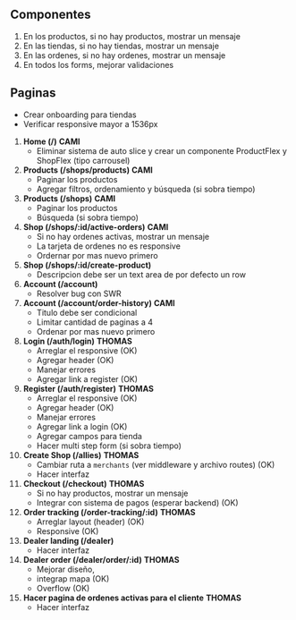 ## Componentes

1. En los productos, si no hay productos, mostrar un mensaje
2. En las tiendas, si no hay tiendas, mostrar un mensaje
3. En las ordenes, si no hay ordenes, mostrar un mensaje
4. En todos los forms, mejorar validaciones

## Paginas

- Crear onboarding para tiendas
- Verificar responsive mayor a 1536px

1. **Home (/)** **CAMI**
   - Eliminar sistema de auto slice y crear un componente ProductFlex y ShopFlex (tipo carrousel)
2. **Products (/shops/products)** **CAMI**
   - Paginar los productos
   - Agregar filtros, ordenamiento y búsqueda (si sobra tiempo)
3. **Products (/shops)** **CAMI**
   - Paginar los productos
   - Búsqueda (si sobra tiempo)
4. **Shop (/shops/:id/active-orders)** **CAMI**
   - Si no hay ordenes activas, mostrar un mensaje
   - La tarjeta de ordenes no es responsive
   - Ordernar por mas nuevo primero
5. **Shop (/shops/:id/create-product)**
   - Descripcion debe ser un text area de por defecto un row
6. **Account (/account)**
   - Resolver bug con SWR
7. **Account (/account/order-history)** **CAMI**
   - Titulo debe ser condicional
   - Limitar cantidad de paginas a 4
   - Ordenar por mas nuevo primero
8. **Login (/auth/login)** **THOMAS**
   - Arreglar el responsive (OK)
   - Agregar header (OK)
   - Manejar errores
   - Agregar link a register (OK)
9. **Register (/auth/register)** **THOMAS**
   - Arreglar el responsive (OK)
   - Agregar header (OK)
   - Manejar errores
   - Agregar link a login (OK)
   - Agregar campos para tienda
   - Hacer multi step form (si sobra tiempo)
10. **Create Shop (/allies)** **THOMAS**
    - Cambiar ruta a `merchants` (ver middleware y archivo routes) (OK)
    - Hacer interfaz
11. **Checkout (/checkout)** **THOMAS**
    - Si no hay productos, mostrar un mensaje
    - Integrar con sistema de pagos (esperar backend) (OK)
12. **Order tracking (/order-tracking/:id)** **THOMAS**
    - Arreglar layout (header) (OK)
    - Responsive (OK)
13. **Dealer landing (/dealer)**
    - Hacer interfaz
14. **Dealer order (/dealer/order/:id)** **THOMAS**
    - Mejorar diseño,
    - integrap mapa (OK)
    - Overflow (OK)
15. **Hacer pagina de ordenes activas para el cliente** **THOMAS**
    - Hacer interfaz
